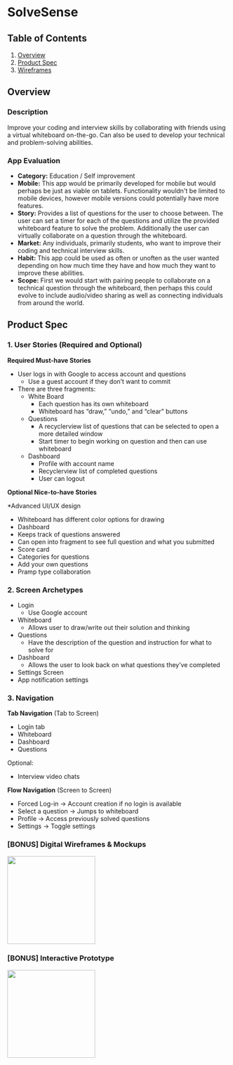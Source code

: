 # SolveSense

## Table of Contents
1. [Overview](#Overview)
1. [Product Spec](#Product-Spec)
1. [Wireframes](#Wireframes)

## Overview
### Description
Improve your coding and interview skills by collaborating with friends using a virtual whiteboard on-the-go. Can also be used to develop your technical and problem-solving abilities. 

### App Evaluation
- **Category:** Education / Self improvement 
- **Mobile:** This app would be primarily developed for mobile but would perhaps be just as viable on tablets. Functionality wouldn't be limited to mobile devices, however mobile versions could potentially have more features.
- **Story:** Provides a list of questions for the user to choose between. The user can set a timer for each of the questions and utilize the provided whiteboard feature to solve the problem. Additionally the user can virtually collaborate on a question through the whiteboard.
- **Market:** Any individuals, primarily students, who want to improve their coding and technical interview skills.
- **Habit:** This app could be used as often or unoften as the user wanted depending on how much time they have and how much they want to improve these abilities.
- **Scope:** First we would start with pairing people to collaborate on a technical question through the whiteboard, then perhaps this could evolve to include audio/video sharing as well as connecting individuals from around the world.

## Product Spec
### 1. User Stories (Required and Optional)

**Required Must-have Stories**

* User logs in with Google to access account and questions
	* Use a guest account if they don’t want to commit
* There are three fragments:
	* White Board
		* Each question has its own whiteboard
		* Whiteboard has “draw,” “undo,” and “clear” buttons
	* Questions
		* A recyclerview list of questions that can be selected to open a more detailed window
		* Start timer to begin working on question and then can use whiteboard
	* Dashboard
		* Profile with account name
		* Recyclerview list of completed questions
		* User can logout

**Optional Nice-to-have Stories**

*Advanced UI/UX design
* Whiteboard has different color options for drawing
* Dashboard
* Keeps track of questions answered
* Can open into fragment to see full question and what you submitted
* Score card
* Categories for questions
* Add your own questions
* Pramp type collaboration

### 2. Screen Archetypes

* Login
	* Use Google account
* Whiteboard 
	* Allows user to draw/write out their solution and thinking
* Questions 
	* Have the description of the question and instruction for what to solve for
* Dashboard
	* Allows the user to look back on what questions they’ve completed
* Settings Screen
* App notification settings

### 3. Navigation

**Tab Navigation** (Tab to Screen)

* Login tab
* Whiteboard
* Dashboard 
* Questions

Optional:
* Interview video chats

**Flow Navigation** (Screen to Screen)
* Forced Log-in -> Account creation if no login is available
* Select a question -> Jumps to whiteboard
* Profile -> Access previously solved questions
* Settings -> Toggle settings

### [BONUS] Digital Wireframes & Mockups
<img src="https://github.com/YisakeBeyene/SolveSense/blob/master/SolveSense%20Wireframe.png" height=200>

### [BONUS] Interactive Prototype
<img src="https://i.imgur.com/AiKfE5g.gif" width=200>
